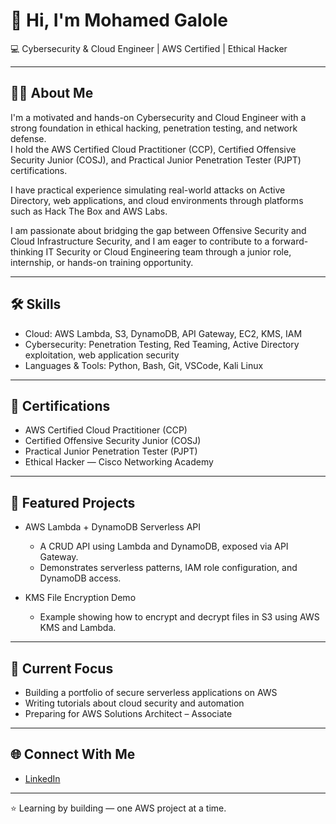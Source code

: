 # 👋 Hi, I'm Mohamed Galole

💻 Cybersecurity & Cloud Engineer | AWS Certified | Ethical Hacker

---

## 👨‍💻 About Me
I'm a motivated and hands-on Cybersecurity and Cloud Engineer with a strong foundation in ethical hacking, penetration testing, and network defense.  
I hold the AWS Certified Cloud Practitioner (CCP), Certified Offensive Security Junior (COSJ), and Practical Junior Penetration Tester (PJPT) certifications.

I have practical experience simulating real-world attacks on Active Directory, web applications, and cloud environments through platforms such as Hack The Box and AWS Labs.

I am passionate about bridging the gap between Offensive Security and Cloud Infrastructure Security, and I am eager to contribute to a forward-thinking IT Security or Cloud Engineering team through a junior role, internship, or hands-on training opportunity.

---

## 🛠️ Skills
- Cloud: AWS Lambda, S3, DynamoDB, API Gateway, EC2, KMS, IAM  
- Cybersecurity: Penetration Testing, Red Teaming, Active Directory exploitation, web application security  
- Languages & Tools: Python, Bash, Git, VSCode, Kali Linux

---

## 📜 Certifications
- AWS Certified Cloud Practitioner (CCP)  
- Certified Offensive Security Junior (COSJ)  
- Practical Junior Penetration Tester (PJPT)  
- Ethical Hacker — Cisco Networking Academy  

---

## 📂 Featured Projects
- AWS Lambda + DynamoDB Serverless API  
  - A CRUD API using Lambda and DynamoDB, exposed via API Gateway.  
  - Demonstrates serverless patterns, IAM role configuration, and DynamoDB access.

- KMS File Encryption Demo  
  - Example showing how to encrypt and decrypt files in S3 using AWS KMS and Lambda.


---

## 🧰 Current Focus
- Building a portfolio of secure serverless applications on AWS  
- Writing tutorials about cloud security and automation  
- Preparing for AWS Solutions Architect – Associate

---

## 🌐 Connect With Me
- [LinkedIn](https://www.linkedin.com/in/mohamedgalole/)
 

---

⭐ Learning by building — one AWS project at a time.


